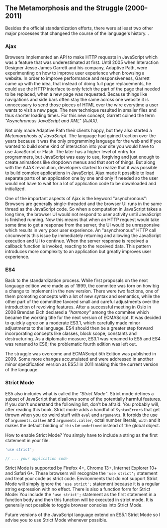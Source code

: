 ## The Metamorphosis and the Struggle (2000-2011)

Besides the official standardization efforts, there were at least two other major processes that changeed the course of the language's history.
.
### Ajax
Browsers implemented an API to make HTTP requests in JavaScript which was a feature that was underestimated at first. Until 2005 when Interaction Designer Jesse James Garrett and his company, Adaptive Path, were experimenting on how to improve user experience when browsing a website. In order to improve performance and responsiveness, Garrett came up with the idea, that instead of doing full page replacements, he could use the HTTP interface to only fetch the part of the page that needed to be replaced, when a new page was requested. Because things like navigations and side bars often stay the same across one website it is unnecessary to send those pieces of HTML over the wire everytime a user wants to visit a new page. The new technique resulted in smaller files and thus shorter loading times. For this new concept, Garrett coined the term *"Asynchronous JavaScript and XML" (AJAX)*.

Not only made Adaptive Path their clients happy, but they also started a *Metamorphosis of JavaScript*. The language had gained traction over the years because it was the only programming language for the web and if you wanted to build some kind of interaction into your site you would have to use JavaScript or Flash. The later has a higher level of entry for programmers, but JavaScript was easy to use, forgiving and just enough to create animations like dropdown menus and that sort of things. But along with the AJAX revolution, developers started to realize that it was possible to build complex applications in JavaScript. Ajax made it possible to load separate parts of an application one by one and only if needed so the user would not have to wait for a lot of application code to be downloaded and initialized.

One of the important aspects of Ajax is the keyword "asynchronous": Browsers are generally single-threaded and the browser UI runs in the same thread as the JavaScript code. So when a computation in JavaScript takes a long time, the browser UI would not respond to user activity until JavaScript is finished running. Now this means that when an HTTP request would take some time to get a response from the server, the UI would be unresponsive which results in very poor user experience. An "asynchronous" HTTP call circumvents this issue by immediately returning and allowing the JavaScript execution and UI to continue. When the server response is received a callback function is invoked, reacting to the received data. This pattern introduces more complexity to an application but greatly improves user experience.

### ES4
Back to the standardization process. While first proposals on the next language edition were made as of 1999, the commitee was torn on how big a change to implement in the new version. There were two factions, one of them promoting concepts with a lot of new syntax and semantics, while the other part of the committee favored small and careful adjustments over the introduction of revolving features. After a successful meeting in Oslo in 2008 Brendan Eich declared a *"harmony"* among the commitee which became the working title for the next version of ECMAScript. It was decided to quickly agree on a moderate ES3.1, which carefully made minor adjustments to the language. ES4 should then be a greater step forward incorporating concepts like classes, block scope, constants and destructuring. As a diplomatic measure, ES3.1 was renamed to ES5 and ES4 was renamed to ES6; the problematic fourth edition was left out.

The struggle was overcome and ECMAScript 5th Edition was published in 2009. Some more changes accumulated and were addressed in another minor specification version as ES5.1 in 2011 making this the current version of the language.

### Strict Mode
ES5 also includes what is called the *"Strict Mode"*. Strict mode defines a subset of JavaScript that disallows some of the potentially harmful features. If you don't understand the following list, don't be afraid: You probably will, after reading this book. Strict mode adds a handful of `SyntaxError`s that get thrown when you do weird stuff with `eval` and `arguments`. It forbids the use of `arguments.callee` and `arguments.caller`, octal number literals, `with` and it makes the default binding of `this` be `undefined` instead of the global object.

How to enable Strict Mode? You simply have to include a string as the first statement in your file.
```javascript
'use strict';

// ... your application code
```
Strict Mode is supported by Firefox 4+, Chrome 13+, Internet Explorer 10+ and Safari 6+. These browsers will recognize the `'use strict';` statement and treat your code as strict code. Environments that do not support Strict Mode will simply ignore the `'use strict';` statement because it is a regular string expression with no effect. There is also a function form for Strict Mode: You include the `'use strict';` statement as the first statement in a function body and then this function will be executed in strict mode. It is generally not possible to toggle browser consoles into Strict Mode.

Future versions of the JavaScript language extend on ES5.1 Strict Mode so I advise you to use Strict Mode whenever possible.
